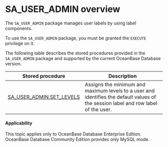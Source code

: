 SA_USER_ADMIN overview
=====================================

The `SA_USER_ADMIN` package manages user labels by using label components.

To use the `SA_USER_ADMIN` package, you must be granted the `EXECUTE` privilege on it.

The following table describes the stored procedures provided in the `SA_USER_ADMIN` package and supported by the current OceanBase Database version.


| **Stored procedure**                                             | **Description**                                                                                                                    |
|------------------------------------------------------------------|------------------------------------------------------------------------------------------------------------------------------------|
| [SA_USER_ADMIN.SET_LEVELS](2.sa-user-admin-set-levels-oracle.md) | Assigns the minimum and maximum levels to a user and identifies the default values of the session label and row label of the user. |



<main id="notice" >
    <h4>Applicability</h4>
    <p>This topic applies only to OceanBase Database Enterprise Edition. OceanBase Database Community Edition provides only MySQL mode. </p>
  </main>